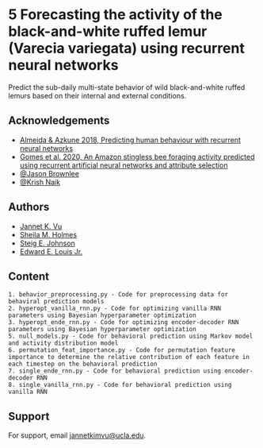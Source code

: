 
# 5	Forecasting the activity of the black-and-white ruffed lemur (Varecia variegata) using recurrent neural networks

Predict the sub-daily multi-state behavior of wild black-and-white ruffed lemurs based on their internal and external conditions. 
## Acknowledgements
 - [Almeida & Azkune 2018, Predicting human behaviour with recurrent neural networks](https://www.mdpi.com/2076-3417/8/2/305)
 - [Gomes et al. 2020, An Amazon stingless bee foraging activity predicted using recurrent artificial neural networks and attribute selection](https://www.nature.com/articles/s41598-019-56352-8)
 - [@Jason Brownlee](https://machinelearningmastery.com/)
 - [@Krish Naik](https://github.com/krishnaik06)
 


## Authors

- [Jannet K. Vu](https://www.github.com/jkvu08)
- [Sheila M. Holmes](https://www.researchgate.net/profile/Sheila-Holmes)
- [Steig E. Johnson](https://www.steigjohnson.com/)
- [Edward E. Louis Jr.](https://www.researchgate.net/profile/Edward-Louis)



## Content

    1. behavior_preprocessing.py - Code for preprocessing data for behaviral prediction models 
    2. hyperopt_vanilla_rnn.py - Code for optimizing vanilla RNN parameters using Bayesian hyperparameter optimization
    3. hyperopt_ende_rnn.py - Code for optimizing encoder-decoder RNN parameters using Bayesian hyperparameter optimization
    5. null_models.py - Code for behavioral prediction using Markov model and activity distribution model
    6. permutation_feat_importance.py - Code for permutation feature importance to determine the relative contribution of each feature in each timestep on the behavioral prediction
    7. single_ende_rnn.py - Code for behavioral prediction using encoder-decoder RNN
    8. single_vanilla_rnn.py - Code for behavioral prediction using vanilla RNN
    
## Support

For support, email jannetkimvu@ucla.edu.

